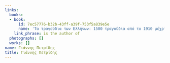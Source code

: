 ```yaml
---
links:
  books:
  - book:
      id: 7ec57776-b32b-43ff-a39f-753f5a839e5e
      name: 'Τα τραγούδια των Ελλήνων: 1500 τραγούδια από το 1910 μέχρι σήμερα'
    link_phrase: is the author of
  photographs: []
  works: []
name: Γιάννης Πετρίδης
title: Γιάννης Πετρίδης
---
```


